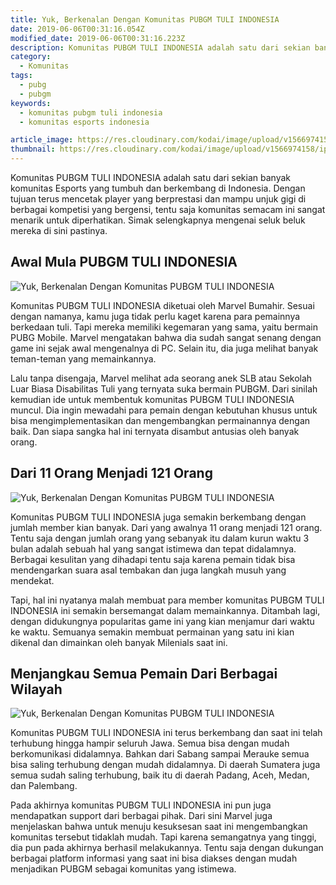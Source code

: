 ```yaml
---
title: Yuk, Berkenalan Dengan Komunitas PUBGM TULI INDONESIA
date: 2019-06-06T00:31:16.054Z
modified_date: 2019-06-06T00:31:16.223Z
description: Komunitas PUBGM TULI INDONESIA adalah satu dari sekian banyak komunitas Esports yang tumbuh dan berkembang di Indonesia. 
category:
  - Komunitas
tags:
  - pubg
  - pubgm
keywords:
  - komunitas pubgm tuli indonesia
  - komunitas esports indonesia

article_image: https://res.cloudinary.com/kodai/image/upload/v1566974158/ip/yuk-berkenalan-dengan-komunitas-pubgm-tuli-indonesia-3.jpg
thumbnail: https://res.cloudinary.com/kodai/image/upload/v1566974158/ip/yuk-berkenalan-dengan-komunitas-pubgm-tuli-indonesia-2-thumb.jpg
---
```

Komunitas PUBGM TULI INDONESIA adalah satu dari sekian banyak komunitas Esports yang tumbuh dan berkembang di Indonesia. Dengan tujuan terus mencetak player yang berprestasi dan mampu unjuk gigi di berbagai kompetisi yang bergensi, tentu saja komunitas semacam ini sangat menarik untuk diperhatikan. Simak selengkapnya mengenai seluk beluk mereka di sini pastinya.



## Awal Mula PUBGM TULI INDONESIA

![Yuk, Berkenalan Dengan Komunitas PUBGM TULI INDONESIA](https://res.cloudinary.com/kodai/image/upload/v1566974158/ip/yuk-berkenalan-dengan-komunitas-pubgm-tuli-indonesia-3.jpg)

Komunitas PUBGM TULI INDONESIA diketuai oleh Marvel Bumahir. Sesuai dengan namanya, kamu juga  tidak perlu kaget karena para pemainnya berkedaan tuli. Tapi mereka memiliki kegemaran yang sama, yaitu bermain PUBG Mobile. Marvel mengatakan bahwa dia sudah sangat senang dengan game ini sejak awal mengenalnya di PC. Selain itu, dia juga melihat banyak teman-teman yang memainkannya.

Lalu tanpa disengaja, Marvel melihat ada seorang anek SLB atau Sekolah Luar Biasa Disabilitas Tuli yang ternyata suka bermain PUBGM. Dari sinilah kemudian ide untuk membentuk komunitas PUBGM TULI INDONESIA muncul. Dia ingin mewadahi para pemain dengan kebutuhan khusus untuk bisa mengimplementasikan dan mengembangkan permainannya dengan baik. Dan siapa sangka hal ini ternyata disambut antusias oleh banyak orang.



## Dari 11 Orang Menjadi 121 Orang

![Yuk, Berkenalan Dengan Komunitas PUBGM TULI INDONESIA](https://res.cloudinary.com/kodai/image/upload/v1566974158/ip/yuk-berkenalan-dengan-komunitas-pubgm-tuli-indonesia-1.jpg)

Komunitas PUBGM TULI INDONESIA juga semakin berkembang dengan jumlah member kian banyak. Dari yang awalnya 11 orang menjadi 121 orang. Tentu saja dengan jumlah orang yang sebanyak itu dalam kurun waktu 3 bulan adalah sebuah hal yang sangat istimewa dan tepat didalamnya. Berbagai kesulitan yang dihadapi tentu saja karena pemain tidak bisa mendengarkan suara asal tembakan dan juga langkah musuh yang mendekat.

Tapi, hal ini nyatanya malah membuat para member komunitas PUBGM TULI INDONESIA ini semakin bersemangat dalam memainkannya. Ditambah lagi, dengan didukungnya popularitas game ini yang kian menjamur dari waktu ke waktu. Semuanya semakin membuat permainan yang satu ini kian dikenal dan dimainkan oleh banyak Milenials saat ini.



## Menjangkau Semua Pemain Dari Berbagai Wilayah 

![Yuk, Berkenalan Dengan Komunitas PUBGM TULI INDONESIA](https://res.cloudinary.com/kodai/image/upload/v1566974158/ip/yuk-berkenalan-dengan-komunitas-pubgm-tuli-indonesia-2.jpg)

Komunitas PUBGM TULI INDONESIA ini terus berkembang dan saat ini telah terhubung hingga hampir seluruh Jawa. Semua bisa dengan mudah berkomunikasi didalamnya. Bahkan dari Sabang sampai Merauke semua bisa saling terhubung dengan mudah didalamnya. Di daerah Sumatera juga semua sudah saling terhubung, baik itu di daerah Padang, Aceh, Medan, dan Palembang. 

Pada akhirnya komunitas PUBGM TULI INDONESIA ini pun juga mendapatkan support dari berbagai pihak. Dari sini Marvel juga menjelaskan bahwa untuk menuju kesuksesan saat ini mengembangkan komunitas tersebut tidaklah mudah. Tapi karena semangatnya yang tinggi, dia pun pada akhirnya berhasil melakukannya. Tentu saja dengan dukungan berbagai platform informasi yang saat ini bisa diakses dengan mudah menjadikan PUBGM sebagai komunitas yang istimewa.
